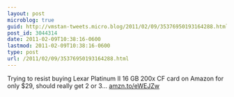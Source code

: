 ```yaml
---
layout: post
microblog: true
guid: http://vmstan-tweets.micro.blog/2011/02/09/35376950193164288.html
post_id: 3044314
date: 2011-02-09T10:38:16-0600
lastmod: 2011-02-09T10:38:16-0600
type: post
url: /2011/02/09/35376950193164288.html
---
```

Trying to resist buying Lexar Platinum II 16 GB 200x CF card on Amazon for only $29, should really get 2 or 3... [amzn.to/eWEJZw](http://amzn.to/eWEJZw)
